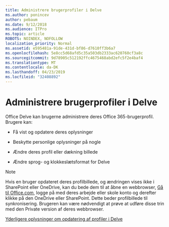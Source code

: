 ```yaml
---
title: Administrere brugerprofiler i Delve
ms.author: ponincev
author: pebaum
ms.date: 9/12/2018
ms.audience: ITPro
ms.topic: article
ROBOTS: NOINDEX, NOFOLLOW
localization_priority: Normal
ms.assetid: e595481a-91de-431d-bf86-d7610ff3b6a7
ms.openlocfilehash: 5e8cc5d68afd5c35a503db2333ac620760cf3a8c
ms.sourcegitcommit: 9d78905c512192ffc4675468abd2efc5f2e4baf4
ms.translationtype: MT
ms.contentlocale: da-DK
ms.lasthandoff: 04/23/2019
ms.locfileid: "32408892"
---
```

# <a name="manage-user-profiles-in-delve"></a>Administrere brugerprofiler i Delve

Office Delve kan brugerne administrere deres Office 365-brugerprofil. Brugere kan:
  
- Få vist og opdatere deres oplysninger
    
- Beskytte personlige oplysninger på nogle
    
- Ændre deres profil eller dækning billede
    
- Ændre sprog- og klokkeslætsformat for Delve
    
> [!NOTE]
> Hvis en bruger opdateret deres profilbillede, og ændringen vises ikke i SharePoint eller OneDrive, kan du bede dem til at åbne en webbrowser, [Gå til Office.com](https://www.office.com), logge på med deres arbejde eller skole konto og derefter klikke på den OneDrive eller SharePoint. Dette beder profilbillede til synkronisering. Brugeren kan være nødvendigt at prøve at udføre disse trin med den Private version af deres webbrowser. 
  
[Yderligere oplysninger om opdatering af profiler i Delve](https://go.microsoft.com/fwlink/?linkid=735070)
  

